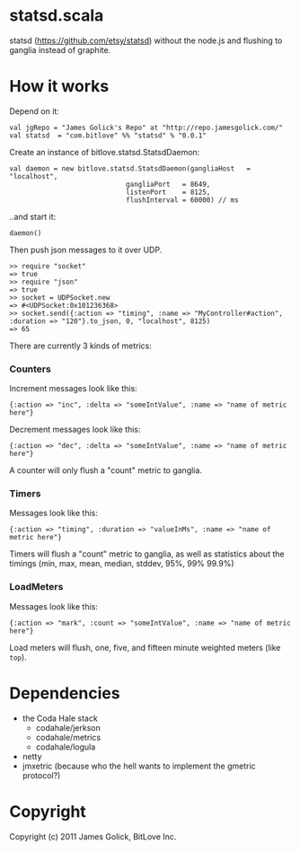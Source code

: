 statsd.scala
============

statsd (https://github.com/etsy/statsd) without the node.js and flushing to ganglia instead of graphite.

# How it works

Depend on it:
    
    val jgRepo = "James Golick's Repo" at "http://repo.jamesgolick.com/"
    val statsd  = "com.bitlove" %% "statsd" % "0.0.1"

Create an instance of bitlove.statsd.StatsdDaemon:
    
    val daemon = new bitlove.statsd.StatsdDaemon(gangliaHost   = "localhost",
		  	       		         gangliaPort   = 8649,
		  	       		         listenPort    = 8125,
		  	       		         flushInterval = 60000) // ms
..and start it:

    daemon()

Then push json messages to it over UDP.

    >> require "socket"
    => true
    >> require "json"
    => true
    >> socket = UDPSocket.new 
    => #<UDPSocket:0x101236368>
    >> socket.send({:action => "timing", :name => "MyController#action", :duration => "120"}.to_json, 0, "localhost", 8125)
    => 65

There are currently 3 kinds of metrics:

### Counters

Increment messages look like this:

    {:action => "inc", :delta => "someIntValue", :name => "name of metric here"}

Decrement messages look like this:

    {:action => "dec", :delta => "someIntValue", :name => "name of metric here"}

A counter will only flush a "count" metric to ganglia.

### Timers

Messages look like this:

    {:action => "timing", :duration => "valueInMs", :name => "name of metric here"}

Timers will flush a "count" metric to ganglia, as well as statistics about the timings (min, max, mean, median, stddev, 95%, 99% 99.9%)

### LoadMeters

Messages look like this:

    {:action => "mark", :count => "someIntValue", :name => "name of metric here"}

Load meters will flush, one, five, and fifteen minute weighted meters (like `top`).


# Dependencies

* the Coda Hale stack
  * codahale/jerkson
  * codahale/metrics
  * codahale/logula
* netty
* jmxetric (because who the hell wants to implement the gmetric protocol?)

# Copyright

Copyright (c) 2011 James Golick, BitLove Inc.
